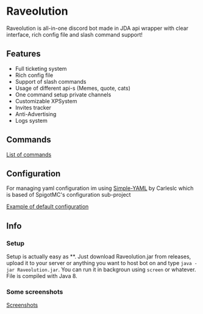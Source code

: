 # Raveolution
Raveolution is all-in-one discord bot made in JDA api wrapper with clear interface, rich config file and slash command support!
## Features
  * Full ticketing system
  * Rich config file
  * Support of slash commands
  * Usage of different api-s (Memes, quote, cats)
  * One command setup private channels
  * Customizable XPSystem
  * Invites tracker 
  * Anti-Advertising
  * Logs system
## Commands 
[List of commands](https://github.com/Goksi/Raveolution/wiki/Commands)
## Configuration
For managing yaml configuration im using [Simple-YAML](https://github.com/Carleslc/Simple-YAML) by Carleslc which is based of SpigotMC's configuration sub-project <br />

[Example of default configuration](https://github.com/Goksi/Raveolution/wiki/Config)
## Info
### Setup
Setup is actually easy as **. Just download Raveolution.jar from releases, upload it to your server or anything you want to host bot on and type `java -jar Raveolution.jar`. You can run it in backgroun using `screen` or whatever. File is compiled with Java 8.
### Some screenshots 
[Screenshots](https://github.com/Goksi/Raveolution/wiki/Screenshots)
